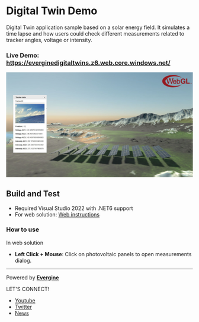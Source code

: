 # Digital Twin Demo
Digital Twin application sample based on a solar energy field. It simulates a time lapse and how
users could check different measurements related to tracker angles, voltage or intensity.

### Live Demo: https://everginedigitaltwins.z6.web.core.windows.net/

![alt Digital Twin Demo](Images/Measurements.JPG)

## Build and Test
- Required Visual Studio 2022 with .NET6 support
- For web solution: [Web instructions](README.Web.md) 

### How to use
In web solution
 * **Left Click + Mouse**: Click on photovoltaic panels to open measurements dialog.

----
Powered by **[Evergine ](http://www.evergine.com)**

LET'S CONNECT!

- [Youtube](https://www.youtube.com/channel/UCpA-X92rxM0OuywdVcir9mA)
- [Twitter](https://twitter.com/EvergineTeam)
- [News](https://evergine.com/news/)
